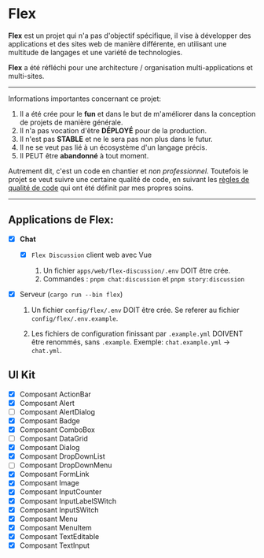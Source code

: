 # Flex

**Flex** est un projet qui n'a pas d'objectif spécifique, il vise à développer des applications et des sites web de
manière différente, en utilisant une multitude de langages et une variété de technologies.

**Flex** a été réfléchi pour une architecture / organisation multi-applications et multi-sites.

---

Informations importantes concernant ce projet:

1.  Il a été crée pour le **fun** et dans le but de m'améliorer dans la conception de projets de manière générale.
2.  Il n'a pas vocation d'être **DÉPLOYÉ** pour de la production.
3.  Il n'est pas **STABLE** et ne le sera pas non plus dans le futur.
4.  Il ne se veut pas lié à un écosystème d'un langage précis.
5.  Il PEUT être **abandonné** à tout moment.

Autrement dit, c'est un code en chantier et _non professionnel_. Toutefois le projet se veut suivre une certaine qualité
de code, en suivant les [règles de qualité de code](docs/code-quality/) qui ont été définit par mes propres soins.

---

## Applications de **Flex**:

-   [x] **Chat**

    -   [x] `Flex Discussion` client web avec Vue

        1. Un fichier `apps/web/flex-discussion/.env` DOIT être crée.
        2. Commandes : `pnpm chat:discussion` et `pnpm story:discussion`

-   [x] Serveur (`cargo run --bin flex`)

    1.  Un fichier `config/flex/.env` DOIT être crée. Se referer au fichier
        `config/flex/.env.example`.

    2.  Les fichiers de configuration finissant par `.example.yml` DOIVENT être renommés, sans `.example`.
        Exemple: `chat.example.yml` -> `chat.yml`.

## UI Kit

-   [x] Composant ActionBar
-   [x] Composant Alert
-   [ ] Composant AlertDialog
-   [x] Composant Badge
-   [x] Composant ComboBox
-   [ ] Composant DataGrid
-   [x] Composant Dialog
-   [x] Composant DropDownList
-   [ ] Composant DropDownMenu
-   [x] Composant FormLink
-   [x] Composant Image
-   [x] Composant InputCounter
-   [x] Composant InputLabelSWitch
-   [x] Composant InputSWitch
-   [x] Composant Menu
-   [x] Composant MenuItem
-   [x] Composant TextEditable
-   [x] Composant TextInput
